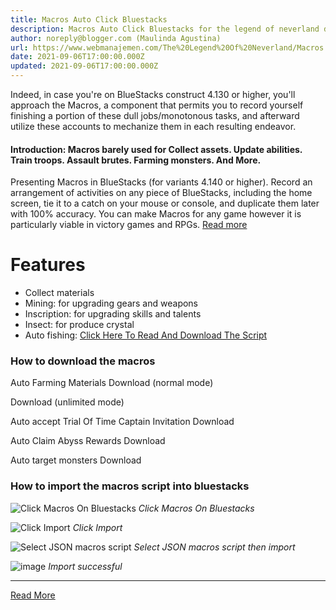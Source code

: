 ```yaml
---
title: Macros Auto Click Bluestacks
description: Macros Auto Click Bluestacks for the legend of neverland download
author: noreply@blogger.com (Maulinda Agustina)
url: https://www.webmanajemen.com/The%20Legend%20Of%20Neverland/Macros.html
date: 2021-09-06T17:00:00.000Z
updated: 2021-09-06T17:00:00.000Z
---
```


Indeed, in case you're on BlueStacks construct 4.130 or higher, you'll approach the Macros, a component that permits you to record yourself finishing a portion of these dull jobs/monotonous tasks, and afterward utilize these accounts to mechanize them in each resulting endeavor.

  

#### Introduction: Macros barely used for Collect assets. Update abilities. Train troops. Assault brutes. Farming monsters. And More.

Presenting Macros in BlueStacks (for variants 4.140 or higher). Record an arrangement of activities on any piece of BlueStacks, including the home screen, tie it to a catch on your mouse or console, and duplicate them later with 100% accuracy. You can make Macros for any game however it is particularly viable in victory games and RPGs. [Read more](https://www.bluestacks.com/features/macros.html)

# Features

  - Collect materials
  - Mining: for upgrading gears and weapons
  - Inscription: for upgrading skills and talents
  - Insect: for produce crystal
  - Auto fishing: [Click Here To Read And Download The Script](/The%20Legend%20Of%20Neverland/Fishing.html)

### How to download the macros





  
Auto Farming Materials
    Download (normal mode)
  
Download (unlimited mode)
  
Auto accept Trial Of Time Captain Invitation
    Download
  
Auto Claim Abyss Rewards
    Download
  
Auto target monsters
    Download
  


### How to import the macros script into bluestacks

![Click Macros On Bluestacks](https://user-images.githubusercontent.com/12471057/132939380-d9fbf1d7-2cb1-469a-a29b-cf3f1c33084f.png)
_Click Macros On Bluestacks_

![Click Import](https://user-images.githubusercontent.com/12471057/132939401-b1a36399-2d91-46bd-82f9-78cb8e65c985.png)
_Click Import_

![Select JSON macros script](https://user-images.githubusercontent.com/12471057/132939413-53a2940a-d018-4b04-963c-9968abd6304c.png)
_Select JSON macros script then import_

![image](https://user-images.githubusercontent.com/12471057/132939502-c9bb6e0c-284b-47a9-84b5-8863af2266f5.png)
_Import successful_<hr/> <a href="https://www.webmanajemen.com/The%20Legend%20Of%20Neverland/Macros.html" rel="follow" class="button" id="read-more">Read More</a>